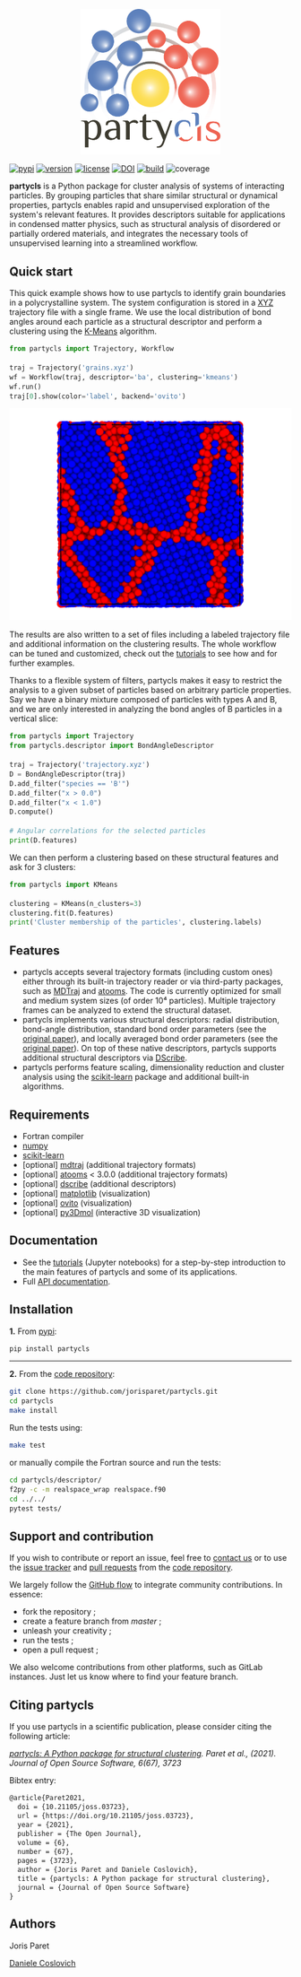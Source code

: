 <p align="center">
<a href="https://github.com/jorisparet/partycls"><img src="https://github.com/jorisparet/partycls/blob/jupyter-book/logo/logo.svg" width="250"></a>
</p>

[![pypi](https://img.shields.io/pypi/v/partycls.svg)](https://pypi.python.org/pypi/partycls/)
[![version](https://img.shields.io/badge/python-3.6+-blue.svg)](https://pypi.python.org/pypi/partycls/)
[![license](https://img.shields.io/pypi/l/partycls.svg)](https://en.wikipedia.org/wiki/GNU_General_Public_License)
[![DOI](https://joss.theoj.org/papers/10.21105/joss.03723/status.svg)](https://doi.org/10.21105/joss.03723)
[![build](https://github.com/jorisparet/partycls/actions/workflows/build-test.yml/badge.svg)](https://github.com/jorisparet/partycls/actions/workflows/build-test.yml)
![coverage](https://img.shields.io/badge/coverage-78%25-yellowgreen)
  
**partycls** is a Python package for cluster analysis of systems of interacting particles. By grouping particles that share similar structural or dynamical properties, partycls enables rapid and unsupervised exploration of the system's relevant features. It provides descriptors suitable for applications in condensed matter physics, such as structural analysis of disordered or partially ordered materials, and integrates the necessary tools of unsupervised learning into a streamlined workflow.

Quick start
-----------

This quick example shows how to use partycls to identify grain boundaries in a polycrystalline system. The system configuration is stored in a [XYZ](https://en.wikipedia.org/wiki/XYZ_file_format) trajectory file with a single frame. We use the local distribution of bond angles around each particle as a structural descriptor and perform a clustering using the [K-Means](https://en.wikipedia.org/wiki/K-means_clustering) algorithm.

```python
from partycls import Trajectory, Workflow

traj = Trajectory('grains.xyz')
wf = Workflow(traj, descriptor='ba', clustering='kmeans')
wf.run()
traj[0].show(color='label', backend='ovito')
```

![](https://raw.githubusercontent.com/jorisparet/partycls/master/data/snapshots/grains_labels.png)

The results are also written to a set of files including a labeled trajectory file and additional information on the clustering results. The whole workflow can be tuned and customized, check out the [tutorials](https://github.com/jorisparet/partycls/tree/master/tutorial) to see how and for further examples.

Thanks to a flexible system of filters, partycls makes it easy to restrict the analysis to a given subset of particles based on arbitrary particle properties. Say we have a binary mixture composed of particles with types A and B, and we are only interested in analyzing the bond angles of B particles in a vertical slice:

```python
from partycls import Trajectory
from partycls.descriptor import BondAngleDescriptor

traj = Trajectory('trajectory.xyz')
D = BondAngleDescriptor(traj)
D.add_filter("species == 'B'")
D.add_filter("x > 0.0")
D.add_filter("x < 1.0")
D.compute()

# Angular correlations for the selected particles
print(D.features)
```

We can then perform a clustering based on these structural features and ask for 3 clusters:

```python
from partycls import KMeans

clustering = KMeans(n_clusters=3)
clustering.fit(D.features)
print('Cluster membership of the particles', clustering.labels)
```

Features
--------

- partycls accepts several trajectory formats (including custom ones) either through its built-in trajectory reader or via third-party packages, such as [MDTraj](www.mdtraj.org) and [atooms](https://framagit.org/atooms/atooms). The code is currently optimized for small and medium system sizes (of order 10⁴ particles). Multiple trajectory frames can be analyzed to extend the structural dataset.
- partycls implements various structural descriptors: radial distribution, bond-angle distribution, standard bond order parameters (see the [original paper](https://journals.aps.org/prb/abstract/10.1103/PhysRevB.28.784)), and locally averaged bond order parameters (see the [original paper](https://aip.scitation.org/doi/10.1063/1.2977970)). On top of these native descriptors, partycls supports additional structural descriptors via [DScribe](https://singroup.github.io/dscribe).
- partycls performs feature scaling, dimensionality reduction and cluster analysis using the [scikit-learn](https://scikit-learn.org) package and additional built-in algorithms.

Requirements
------------

* Fortran compiler
* [numpy](https://pypi.org/project/numpy/)
* [scikit-learn](https://scikit-learn.org)
* [optional] [mdtraj](https://www.mdtraj.org) (additional trajectory formats)
* [optional] [atooms](https://framagit.org/atooms/atooms) < 3.0.0 (additional trajectory formats)
* [optional] [dscribe](https://singroup.github.io/dscribe) (additional descriptors)
* [optional] [matplotlib](https://matplotlib.org/) (visualization)
* [optional] [ovito](https://ovito.org/) (visualization)
* [optional] [py3Dmol](https://github.com/avirshup/py3dmol) (interactive 3D visualization)

Documentation
-------------

- See the [tutorials](https://github.com/jorisparet/partycls/tree/master/tutorial) (Jupyter notebooks) for a step-by-step introduction to the main features of partycls and some of its applications.
- Full [API documentation](https://htmlpreview.github.io/?https://github.com/jorisparet/partycls/blob/master/docs/API/index.html).

Installation
------------

**1.** From [pypi](https://pypi.org/project/partycls/):

```bash
pip install partycls
```
----------

**2.** From the [code repository](https://github.com/jorisparet/partycls):

```bash
git clone https://github.com/jorisparet/partycls.git
cd partycls
make install
```

Run the tests using:

```bash
make test
```

or manually compile the Fortran source and run the tests:

```bash
cd partycls/descriptor/
f2py -c -m realspace_wrap realspace.f90
cd ../../
pytest tests/
```

Support and contribution
------------------------

If you wish to contribute or report an issue, feel free to [contact us](mailto:joris.paret@gmail.com) or to use the [issue tracker](https://github.com/jorisparet/partycls/issues) and [pull requests](https://github.com/jorisparet/partycls/pulls) from the [code repository](https://github.com/jorisparet/partycls).

We largely follow the [GitHub flow](https://guides.github.com/introduction/flow/) to integrate community contributions. In essence:
* fork the repository ;
* create a feature branch from *master* ;
* unleash your creativity ;
* run the tests ;
* open a pull request ;

We also welcome contributions from other platforms, such as GitLab instances. Just let us know where to find your feature branch.

Citing partycls
---------------

If you use partycls in a scientific publication, please consider citing the following article:

*[partycls: A Python package for structural clustering](https://joss.theoj.org/papers/10.21105/joss.03723). Paret et al., (2021). Journal of Open Source Software, 6(67), 3723*

Bibtex entry:
```
@article{Paret2021,
  doi = {10.21105/joss.03723},
  url = {https://doi.org/10.21105/joss.03723},
  year = {2021},
  publisher = {The Open Journal},
  volume = {6},
  number = {67},
  pages = {3723},
  author = {Joris Paret and Daniele Coslovich},
  title = {partycls: A Python package for structural clustering},
  journal = {Journal of Open Source Software}
}
```

Authors
-------

Joris Paret

[Daniele Coslovich](https://www.units.it/daniele.coslovich/)
